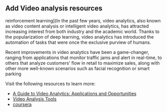 ## Add Video analysis resources 

reinforcement learning](In the past few years, video analytics, also known as video content analysis or intelligent video analytics, has attracted increasing interest from both industry and the academic world. Thanks to the popularization of deep learning, video analytics has introduced the automation of tasks that were once the exclusive purview of humans.

Recent improvements in video analytics have been a game-changer, ranging from applications that monitor traffic jams and alert in real-time, to others that analyze customers’ flow in retail to maximize sales, along with other more well-known scenarios such as facial recognition or smart parking


Visit the following resources to learn more:

- [A Guide to Video Analytics: Applications and Opportunities](https://tryolabs.com/guides/video-analytics-guide)
- [Video Analysis Tools](https://support.techsmith.com/hc/en-us/articles/214090508-Video-Analysis-Tools-Android-)
- [coursera](https://in.coursera.org/lecture/social-media-data-analytics/video-4-visualization-of-data-ooUJg)
